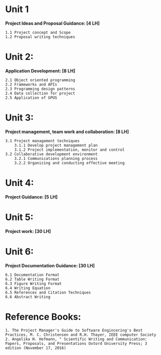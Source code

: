# Unit 1

<p align="justify">

<b>Project Ideas and Proposal Guidance: [4 LH]</b> 

    1.1 Project concept and Scope
    1.2 Proposal writing techniques
</p>

# Unit 2:

<p align="justify">

<b>Application Development: [8 LH]</b>

    2.1 Object oriented programming
    2.2 Frameworks and APIs
    2.3 Programming design patterns
    2.4 Data collection for project
    2.5 Application of GPUS
</p>

# Unit 3:

<p align="justify">

<b>Project management, team work and collaboration: [8 LH]</b>

    3.1 Project management techniques
        3.1.1 Develop project management plan
        3.1.2 Project implementation, monitor and control
    3.2 Collaborative development environment
        3.2.1 Communications planning process
        3.2.2 Organizing and conducting effective meeting
</p>

# Unit 4:

<p align="justify">

<b>Project Guidance: [5 LH]</b>
</p>

# Unit 5:

<p align="justify">

<b>Project work: [30 LH]</b>

</p>

# Unit 6:

<p align="justify">

<b>Project Documentation Guidance: [30 LH]</b>

    6.1 Documentation Format
    6.2 Table Writing Format
    6.3 Figure Writing Format
    6.4 Writing Equation
    6.5 References and Citation Techniques
    6.6 Abstract Writing
</p>

# Reference Books:

    1. The Project Manager's Guide to Software Engincering's Best Practices, M. C. Christensen and R.H. Thayer, IEEE computer Society
    2. Angelika H. Hofmann, " Scientific Writing and Communication: Papers, Proposals, and Presentations Oxtord University Press; 3 edition (November 17, 2016)